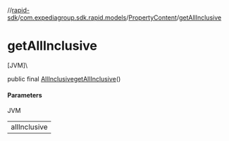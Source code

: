//[rapid-sdk](../../../index.md)/[com.expediagroup.sdk.rapid.models](../index.md)/[PropertyContent](index.md)/[getAllInclusive](get-all-inclusive.md)

# getAllInclusive

[JVM]\

public final [AllInclusive](../-all-inclusive/index.md)[getAllInclusive](get-all-inclusive.md)()

#### Parameters

JVM

| |
|---|
| allInclusive |
